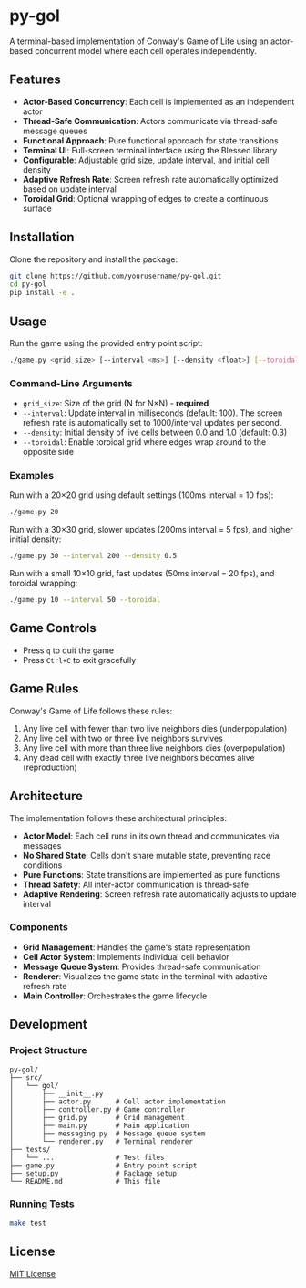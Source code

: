 # py-gol

A terminal-based implementation of Conway's Game of Life using an actor-based concurrent model where each cell operates independently.

## Features

- **Actor-Based Concurrency**: Each cell is implemented as an independent actor
- **Thread-Safe Communication**: Actors communicate via thread-safe message queues
- **Functional Approach**: Pure functional approach for state transitions
- **Terminal UI**: Full-screen terminal interface using the Blessed library
- **Configurable**: Adjustable grid size, update interval, and initial cell density
- **Adaptive Refresh Rate**: Screen refresh rate automatically optimized based on update interval
- **Toroidal Grid**: Optional wrapping of edges to create a continuous surface

## Installation

Clone the repository and install the package:

```bash
git clone https://github.com/yourusername/py-gol.git
cd py-gol
pip install -e .
```

## Usage

Run the game using the provided entry point script:

```bash
./game.py <grid_size> [--interval <ms>] [--density <float>] [--toroidal]
```

### Command-Line Arguments

- `grid_size`: Size of the grid (N for N×N) - **required**
- `--interval`: Update interval in milliseconds (default: 100). The screen refresh rate is automatically set to 1000/interval updates per second.
- `--density`: Initial density of live cells between 0.0 and 1.0 (default: 0.3)
- `--toroidal`: Enable toroidal grid where edges wrap around to the opposite side

### Examples

Run with a 20×20 grid using default settings (100ms interval = 10 fps):
```bash
./game.py 20
```

Run with a 30×30 grid, slower updates (200ms interval = 5 fps), and higher initial density:
```bash
./game.py 30 --interval 200 --density 0.5
```

Run with a small 10×10 grid, fast updates (50ms interval = 20 fps), and toroidal wrapping:
```bash
./game.py 10 --interval 50 --toroidal
```

## Game Controls

- Press `q` to quit the game
- Press `Ctrl+C` to exit gracefully

## Game Rules

Conway's Game of Life follows these rules:

1. Any live cell with fewer than two live neighbors dies (underpopulation)
2. Any live cell with two or three live neighbors survives
3. Any live cell with more than three live neighbors dies (overpopulation)
4. Any dead cell with exactly three live neighbors becomes alive (reproduction)

## Architecture

The implementation follows these architectural principles:

- **Actor Model**: Each cell runs in its own thread and communicates via messages
- **No Shared State**: Cells don't share mutable state, preventing race conditions
- **Pure Functions**: State transitions are implemented as pure functions
- **Thread Safety**: All inter-actor communication is thread-safe
- **Adaptive Rendering**: Screen refresh rate automatically adjusts to update interval

### Components

- **Grid Management**: Handles the game's state representation
- **Cell Actor System**: Implements individual cell behavior
- **Message Queue System**: Provides thread-safe communication
- **Renderer**: Visualizes the game state in the terminal with adaptive refresh rate
- **Main Controller**: Orchestrates the game lifecycle

## Development

### Project Structure

```
py-gol/
├── src/
│   └── gol/
│       ├── __init__.py
│       ├── actor.py      # Cell actor implementation
│       ├── controller.py # Game controller
│       ├── grid.py       # Grid management
│       ├── main.py       # Main application
│       ├── messaging.py  # Message queue system
│       └── renderer.py   # Terminal renderer
├── tests/
│   └── ...               # Test files
├── game.py               # Entry point script
├── setup.py              # Package setup
└── README.md             # This file
```

### Running Tests

```bash
make test
```

## License

[MIT License](LICENSE)
